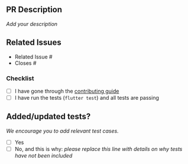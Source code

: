 ## PR Description

_Add your description_

## Related Issues

- Related Issue #
- Closes #

### Checklist
- [ ] I have gone through the [contributing guide](https://github.com/foss42/apidash/blob/main/CONTRIBUTING.md)
- [ ] I have run the tests (`flutter test`) and all tests are passing

## Added/updated tests?
_We encourage you to add relevant test cases._

- [ ] Yes
- [ ] No, and this is why: _please replace this line with details on why tests have not been included_
